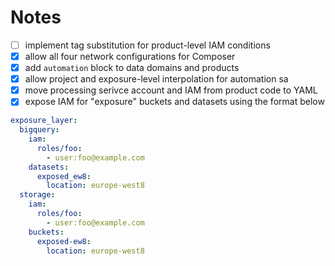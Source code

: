 # Notes

- [ ] implement tag substitution for product-level IAM conditions
- [x] allow all four network configurations for Composer
- [x] add `automation` block to data domains and products
- [x] allow project and exposure-level interpolation for automation sa
- [x] move processing serivce account and IAM from product code to YAML
- [x] expose IAM for "exposure" buckets and datasets using the format below

```yaml
exposure_layer:
  bigquery:
    iam:
      roles/foo:
        - user:foo@example.com
    datasets:
      exposed_ew8:
        location: europe-west8
  storage:
    iam:
      roles/foo:
        - user:foo@example.com
    buckets:
      exposed-ew8:
        location: europe-west8
```
